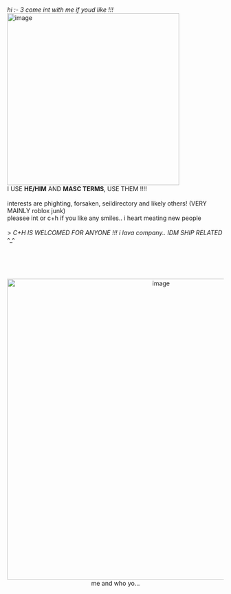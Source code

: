 <div align="left">
<br>

_hi :- 3 come int with me if youd like !!!_
<img width="400" height="400" alt="image" src="https://github.com/user-attachments/assets/f48b0d7e-afed-45ff-8be3-6b7079bff7ea" />
<br>I USE **HE/HIM** AND **MASC TERMS**, USE THEM  !!!!<br><br> interests are phighting, forsaken, seildirectory and likely others! (VERY MAINLY roblox junk) <br>pleasee int or c+h if you like any smiles.. i heart meating new people<br><br> > _C+H IS WELCOMED FOR ANYONE !!! i lava company.. IDM SHIP RELATED_ ^_^
<div align="center">
<br><br><br><br><img width="700" height="700" alt="image" src="https://github.com/user-attachments/assets/2b0d805b-fe27-4f91-ae1c-6507fc5c7dd2" /><br>me and who yo...

